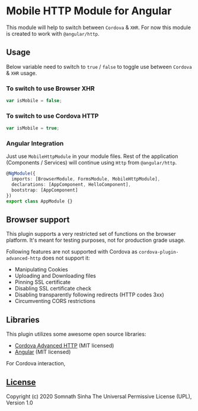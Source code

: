 # Mobile HTTP Module for Angular
This module will help to switch between `Cordova` & `XHR`. For now this module is created to work with `@angular/http`.

## Usage
Below variable need to switch to `true` / `false` to toggle use between `Cordova` & `XHR` usage.

### To switch to use Browser XHR
```javascript
var isMobile = false;
```

### To switch to use Cordova HTTP
```javascript
var isMobile = true;
```

### Angular Integration
Just use `MobileHttpModule` in your module files. Rest of the application (Components / Services) will continue using `Http` from `@angular/http`.
```typescript
@NgModule({
  imports: [BrowserModule, FormsModule, MobileHttpModule],
  declarations: [AppComponent, HelloComponent],
  bootstrap: [AppComponent]
})
export class AppModule {}
```
## Browser support
This plugin supports a very restricted set of functions on the browser platform. It's meant for testing purposes, not for production grade usage.

Following features are not supported with Cordova as `cordova-plugin-advanced-http` does not support it:

* Manipulating Cookies
* Uploading and Downloading files
* Pinning SSL certificate
* Disabling SSL certificate check
* Disabling transparently following redirects (HTTP codes 3xx)
* Circumventing CORS restrictions

## Libraries
This plugin utilizes some awesome open source libraries:

 - [Cordova Advanced HTTP](https://github.com/silkimen/cordova-plugin-advanced-http) (MIT licensed)
 - [Angular](https://v7.angular.io/) (MIT licensed)
 
For Cordova interaction, 

## [License](LICENSE.md)
Copyright (c) 2020 Somnath Sinha
The Universal Permissive License (UPL), Version 1.0
